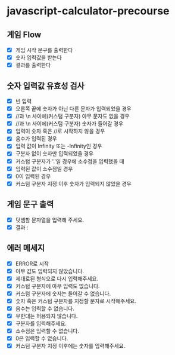 # javascript-calculator-precourse

## 게임 Flow

- [x] 게임 시작 문구를 출력한다
- [x] 숫자 입력값을 받는다
- [x] 결과를 출력한다

## 숫자 입력값 유효성 검사

- [x] 빈 입력
- [x] 오른쪽 끝에 숫자가 아닌 다른 문자가 입력되었을 경우
- [x] //과 \n 사이에(커스텀 구분자) 아무 문자도 없을 경우
- [x] //과 \n 사이에(커스텀 구분자) 숫자가 들어갈 경우
- [x] 입력이 숫자 혹은 //로 시작하지 않을 경우
- [x] 음수가 입력된 경우
- [x] 입력 값이 Infinity 또는 -Infinity인 경우
- [x] 구분자 없이 숫자만 입력되었을 경우
- [x] 커스텀 구분자가 '.'일 경우에 소수점을 입력했을 때
- [x] 입력된 값이 소수점일 경우
- [x] 0이 입력된 경우
- [x] 커스텀 구분자 지정 이후 숫자가 입력되지 않았을 경우

## 게임 문구 출력

- [x] 덧셈할 문자열을 입력해 주세요.
- [x] 결과 :

## 에러 메세지

- [x] ERROR로 시작
- [x] 아무 값도 입력되지 않았습니다.
- [x] 제대로된 형식으로 다시 입력해주세요.
- [x] 커스텀 구분자에 아무 입력도 없습니다.
- [x] 커스텀 구분자에 숫자는 들어갈 수 없습니다.
- [x] 숫자 혹은 커스텀 구분자를 지정할 문자로 시작해주세요.
- [x] 음수는 입력할 수 없습니다.
- [x] 무한대는 허용되지 않습니다.
- [x] 구분자를 입력해주세요.
- [x] 소수점은 입력할 수 없습니다.
- [x] 0은 입력할 수 없습니다.
- [x] 커스텀 구분자 지정 이후에는 숫자를 입력해주세요.
